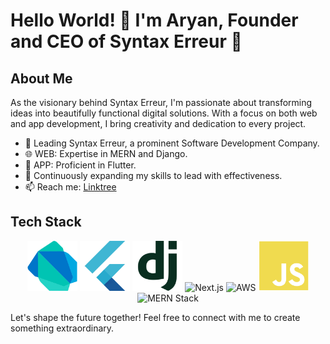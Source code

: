 # Hello World! 👋 I'm Aryan, Founder and CEO of Syntax Erreur 🚀

## About Me
As the visionary behind Syntax Erreur, I'm passionate about transforming ideas into beautifully functional digital solutions. With a focus on both web and app development, I bring creativity and dedication to every project.

- 💼 Leading Syntax Erreur, a prominent Software Development Company.
- 🌐 WEB: Expertise in MERN and Django.
- 📱 APP: Proficient in Flutter.
- 💪 Continuously expanding my skills to lead with effectiveness.
- 📫 Reach me: [Linktree](https://linktr.ee/_aryansingh)

## Tech Stack
<div align="center">
  <img height="80" src="https://raw.githubusercontent.com/devicons/devicon/master/icons/dart/dart-original.svg" alt="Dart">
  <img height="80" src="https://raw.githubusercontent.com/devicons/devicon/master/icons/flutter/flutter-original.svg" alt="Flutter">
  <img height="80" src="https://raw.githubusercontent.com/devicons/devicon/master/icons/django/django-plain.svg" alt="Django">
  <img height="80" src="https://d2nir1j4sou8ez.cloudfront.net/wp-content/uploads/2021/12/nextjs-boilerplate-logo.png" alt="Next.js">
  <img height="80" src="https://simpleicons.org/icons/amazonaws.svg" alt="AWS">
  <img height="80" src="https://raw.githubusercontent.com/devicons/devicon/master/icons/javascript/javascript-plain.svg" alt="JavaScript">
  <img height="80" src="https://upload.wikimedia.org/wikipedia/commons/9/94/MERN-logo.png" alt="MERN Stack">
</div>

Let's shape the future together! Feel free to connect with me to create something extraordinary.
